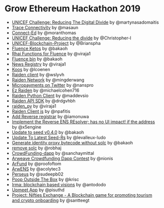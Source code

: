 # Grow Ethereum Hackathon 2019

- [UNICEF Challenge: Reducing The Digital Divide](https://github.com/monetha/unicef-challenge-reducing-digital-divide) by @martynasadomaitis
- [Trace Connectivity](https://github.com/masaun/trace-connectivity) by @masaun
- [Connect-Ed](https://github.com/obernardovieira/connect-ed) by @moranthomas
- [UNICEF Challenge: Reducing the divide](https://github.com/Christopher-I/UNICEFConnectKids) by @Christopher-I
- [UNICEF-Blockchain-Project](https://github.com/Brianspha/UNICEF-Blockchain-Project) by @Brianspha
- [Fluence Ketos](https://github.com/bakaoh/ketos-dapp) by @bakaoh
- [Rhai Functions for Fluence](https://github.com/viraja1/rhai_functions_fluence) by @viraja1
- [Fluence bin](https://github.com/bakaoh/fluencebin) by @bakaoh
- [News Registry](https://github.com/viraja1/news_registry) by @viraja1
- [Koos](https://gitlab.com/koos-project/koos) by @lcoenen
- [Raiden client](https://github.com/wslyvh/raiden-api-client) by @wslyvh
- [Raiden Network](https://github.com/mingderwang/raiden-graphql) by @mingderwang
- [Micropayments on Twitter](https://github.com/nanspro/tip_raiden) by @nanspro
- [Ez Raiden](https://github.com/michaelcohen716/ez-raiden) by @michaelcohen716
- [Raiden Python Client](https://github.com/maddevsio/raiden-client-python/) by @maddevsio
- [Raiden API SDK](https://github.com/drdgvhbh/raiden-api-sdk) by @drdgvhbh
- [raiden_py](https://github.com/viraja1/raiden_py) by @viraja1
- [Raiden Client js](https://github.com/npafitis/raiden-client-js) by @npafitis
- [Add Reverse registrar](https://github.com/AdExNetwork/adex-platform/pull/124) by @iamonuwa
- [Implement the Reverse ENS REsolver; has no UI impact! if the address](https://github.com/AdExNetwork/adex-platform/pull/125) by @x5engine
- [Update to seed v0.4.0](https://github.com/AdExNetwork/adex-explorer/pull/22) by @bakaoh
- [Update To Latest Seed-Rs](https://github.com/AdExNetwork/adex-explorer/pull/21) by @levalleux-ludo
- [Generate identity proxy bytecode without solc](https://github.com/AdExNetwork/adex-protocol-eth/pull/81) by @bakaoh
- [remove solc](https://github.com/AdExNetwork/adex-protocol-eth/pull/80) by @robhaj
- [CrowdFunding-dapp](https://github.com/Trellis-Labs/CrowdFunding-dapp) by @sanchaymittal
- [Arweave Crowdfunding Dapp Contest](https://github.com/nionis/arweave-crowdfunding-dapp) by @nionis
- [ArFund](https://github.com/proofoftom/ArFund) by @proofoftom
- [ArwENS](https://github.com/acolytec3/arwen) by @acolytec3
- [Perseus](https://github.com/sudeepb02/Perseus) by @sudeepb02
- [Poop Outside The Box](https://github.com/krisc/PoopOutsideTheBox) by @krisc
- [Irma: blockchain based visions](https://github.com/antododo/gitcoin-portis-hackathon) by @antododo
- [Upmeet App](https://github.com/pisuthd/portis-upmeet) by @pisuthd
- [Project: Nifties Exchange - A Blockchain game for promoting tourism and crypto onboarding](https://github.com/santteegt/final-project-spring19/tree/hackathon) by @santteegt
